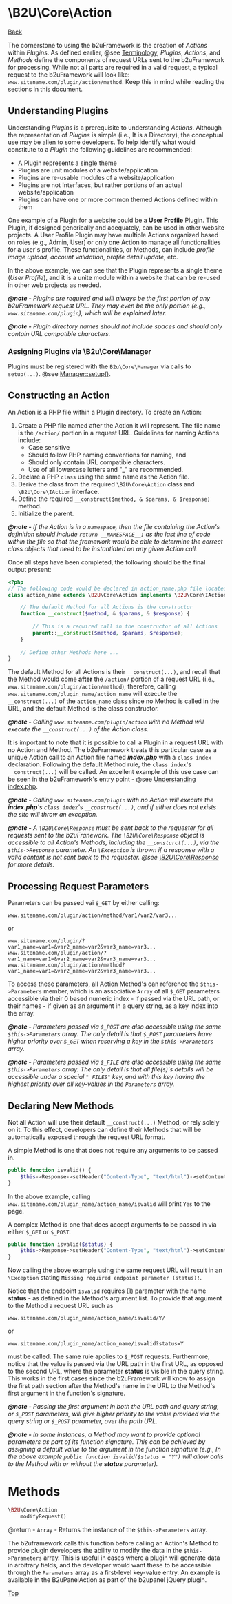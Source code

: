 # \B2U\Core\Action

[Back](https://github.com/bob2u/b2uFramework-public/blob/master/README.md#the-b2ucore-namespace)

The cornerstone to using the b2uFramework is the creation of _Actions_ within _Plugins_. As defined earlier, @see [Terminology](https://github.com/bob2u/b2uFramework-public/blob/master/README.md#terminology), _Plugins_, _Actions_, and _Methods_ define the components of request URLs sent to the b2uFramework for processing. While not all parts are required in a valid request, a typical request to the b2uFramework will look like: `www.sitename.com/plugin/action/method`. Keep this in mind while reading the sections in this document.

## Understanding Plugins
Understanding _Plugins_ is a prerequisite to understanding _Actions_. Although the representation of _Plugins_ is simple (i.e., It is a Directory), the conceptual use may be alien to some developers. To help identify what would constitute to a _Plugin_ the following guidelines are recommended:

* A Plugin represents a single theme
* Plugins are unit modules of a website/application
* Plugins are re-usable modules of a website/application
* Plugins are not Interfaces, but rather portions of an actual website/application
* Plugins can have one or more common themed Actions defined within them

One example of a Plugin for a website could be a **User Profile** Plugin. This Plugin, if designed generically and adequately, can be used in other website projects. A User Profile Plugin may have multiple Actions organized based on roles (e.g., Admin, User) or only one Action to manage all functionalities for a user's profile. These functionalities, or Methods, can include _profile image upload_, _account validation_, _profile detail update_, etc.

In the above example, we can see that the Plugin represents a single theme (_User Profile_), and it is a unite module within a website that can be re-used in other web projects as needed.

***@note -*** _Plugins are required and will always be the first portion of any b2uFramework request URL. They may even be the only portion (e.g., `www.sitename.com/plugin`), which will be explained later._

***@note -*** _Plugin directory names should not include spaces and should only contain URL compatible characters._

### Assigning Plugins via \B2u\Core\Manager
Plugins must be registered with the `B2u\Core\Manager` via calls to `setup(...)`. @see [Manager::setup()](https://github.com/bob2u/b2uFramework-public/blob/master/README/README_MANAGER.md#methods).

## Constructing an Action
An Action is a PHP file within a Plugin directory. To create an Action:
1) Create a PHP file named after the Action it will represent. The file name is the `/action/` portion in a request URL. Guidelines for naming Actions include:
   * Case sensitive
   * Should follow PHP naming conventions for naming, and 
   * Should only contain URL compatible characters.
   * Use of all lowercase letters and "_" are recommended.
2) Declare a PHP `class` using the same name as the Action file.
3) Derive the class from the required `\B2U\Core\Action` class and `\B2U\Core\IAction` interface.
4) Define the required `__construct($method, & $params, & $response)` method.
5) Initialize the parent.

***@note -*** _If the Action is in a `namespace`, then the file containing the Action's definition should include `return __NAMESPACE__;` as the last line of code within the file so that the framework would be able to determine the correct class objects that need to be instantiated on any given Action call._

Once all steps have been completed, the following should be the final output present:
```PHP
<?php
// The following code would be declared in action_name.php file located in plugin_name/ directory
class action_name extends \B2U\Core\Action implements \B2U\Core\IAction {

    // The default Method for all Actions is the constructor
    function __construct($method, & $params, & $response) {
    
        // This is a required call in the constructor of all Actions
        parent::__construct($method, $params, $response);
    }
    
    // Define other Methods here ...
}
```

The default Method for all Actions is their `__construct(...)`, and recall that the Method would come **after** the `/action/` portion of a request URL (i.e., `www.sitename.com/plugin/action/method`); therefore, calling `www.sitename.com/plugin_name/action_name` will execute the `__construct(...)` of the `action_name` class since no Method is called in the URL, and the default Method is the class constructor.

***@note -*** _Calling `www.sitename.com/plugin/action` with no Method will execute the `__construct(...)` of the Action class._

It is important to note that it is possible to call a Plugin in a request URL with no Action and Method. The b2uFramework treats this particular case as a unique Action call to an Action file named ***index.php*** with a `class index` declaration. Following the default Method rule, the `class index`'s `__construct(...)` will be called. An excellent example of this use case can be seen in the b2uFramework's entry point - @see [Understanding index.php](https://github.com/bob2u/b2uFramework-public#understanding-indexphp).

***@note -*** _Calling `www.sitename.com/plugin` with no Action will execute the ***index.php***'s `class index`'s `__construct(...)`, and if either does not exists the site will throw an exception._

***@note -*** _A `\B2U\Core\Response` must be sent back to the requester for all requests sent to the b2uFranework. The `\B2U\Core\Response` object is accessible to all Action's Methods, including the `__consturct(...)`, via the `$this->Response` parameter. An `\Exception` is thrown if a response with a valid content is not sent back to the requester. @see [\B2U\Core\Response](https://github.com/bob2u/b2uFramework-public/blob/master/README/README_RESPONSE.md#b2ucoreresponse) for more details._

## Processing Request Parameters

Parameters can be passed vai `$_GET` by either calling: 

```
www.sitename.com/plugin/action/method/var1/var2/var3...
```

or 

```
www.sitename.com/plugin/?var1_name=var1=&var2_name=var2&var3_name=var3...
www.sitename.com/plugin/action/?var1_name=var1=&var2_name=var2&var3_name=var3...
www.sitename.com/plugin/action/method?var1_name=var1=&var2_name=var2&var3_name=var3...
```

To access these parameters, all Action Method's can reference the `$this->Parameters` member, which is an associative `Array` of all `$_GET` parameters accessible via their 0 based numeric index - if passed via the URL path, or their names - if given as an argument in a query string, as a key index into the array.

***@note -*** _Parameters passed via `$_POST` are also accessible using the same `$this->Parameters` array. The only detail is that `$_POST` parameters have higher priority over `$_GET` when reserving a key in the `$this->Parameters` array._

***@note -*** _Parameters passed via `$_FILE` are also accessible using the same `$this->Parameters` array. The only detail is that all file(s)'s details will be accessible under a special `"_FILES"` key, and with this key having the highest priority over all key-values in the `Parameters` array._

## Declaring New Methods
Not all Action will use their default `__construct(...)` Method, or rely solely on it. To this effect, developers can define their Methods that will be automatically exposed through the request URL format.

A simple Method is one that does not require any arguments to be passed in.
```PHP
public function isvalid() {
    $this->Response->setHeader("Content-Type", "text/html")->setContent("Yes");
}
```
In the above example, calling `www.sitename.com/plugin_name/action_name/isvalid` will print `Yes` to the page.

A complex Method is one that does accept arguments to be passed in via either `$_GET` or `$_POST`.
```PHP
public function isvalid($status) {
    $this->Response->setHeader("Content-Type", "text/html")->setContent($status == "Y" ? "Yes" : "No");
}
```
Now calling the above example using the same request URL will result in an `\Exception` stating `Missing required endpoint parameter (status)!`.

Notice that the endpoint `isvalid` requires (1) parameter with the name **status** - as defined in the Method's argument list. To provide that argument to the Method a request URL such as
```
www.sitename.com/plugin_name/action_name/isvalid/Y/
```
or
```
www.sitename.com/plugin_name/action_name/isvalid?status=Y
```
must be called. The same rule applies to `$_POST` requests. Furthermore, notice that the value is passed via the URL path in the first URL, as opposed to the second URL, where the parameter **status** is visible in the query string. This works in the first cases since the b2uFramework will know to assign the first path section after the Method's name in the URL to the Method's first argument in the function's signature.

***@note -*** _Passing the first argument in both the URL path and query string, or `$_POST` parameters, will give higher priority to the value provided via the query string or `$_POST` parameter, over the path URL._

***@note -*** _In some instances, a Method may want to provide optional parameters as part of its function signature. This can be achieved by assigning a default value to the argument in the function signature (e.g., In the above example `public function isvalid($status = "Y")` will allow calls to the Method with or without the **status** parameter)._

# Methods
```PHP
\B2U\Core\Action
    modifyRequest()
```
@return - `Array` - Returns the instance of the `$this->Parameters` array.

The b2uframework calls this function before calling an Action's Method to provide plugin developers the ability to modify the data in the `$this->Parameters` array. This is useful in cases where a plugin will generate data in arbitrary fields, and the developer would want these to be accessible through the `Parameters` array as a first-level key-value entry. An example is available in the B2uPanelAction as part of the b2upanel jQuery plugin.

[Top](https://github.com/bob2u/b2uFramework-public/blob/master/README/README_ACTION.md#b2ucoreaction)

